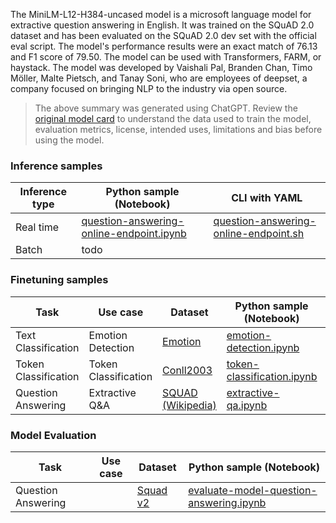 The MiniLM-L12-H384-uncased model is a microsoft language model for extractive question answering in English. It was trained on the SQuAD 2.0 dataset and has been evaluated on the SQuAD 2.0 dev set with the official eval script. The model's performance results were an exact match of 76.13 and F1 score of 79.50. The model can be used with Transformers, FARM, or haystack. The model was developed by Vaishali Pal, Branden Chan, Timo Möller, Malte Pietsch, and Tanay Soni, who are employees of deepset, a company focused on bringing NLP to the industry via open source.

> The above summary was generated using ChatGPT. Review the [original model card](https://huggingface.co/deepset/minilm-uncased-squad2) to understand the data used to train the model, evaluation metrics, license, intended uses, limitations and bias before using the model.

### Inference samples

Inference type|Python sample (Notebook)|CLI with YAML
|--|--|--|
Real time|[question-answering-online-endpoint.ipynb](https://aka.ms/azureml-infer-online-sdk-question-answering)|[question-answering-online-endpoint.sh](https://aka.ms/azureml-infer-online-cli-question-answering)
Batch | todo


### Finetuning samples

Task|Use case|Dataset|Python sample (Notebook)|CLI with YAML
|---|--|--|--|--|
Text Classification|Emotion Detection|[Emotion](https://huggingface.co/datasets/dair-ai/emotion)|[emotion-detection.ipynb](https://aka.ms/azureml-ft-sdk-emotion-detection)|[emotion-detection.sh](https://aka.ms/azureml-ft-cli-emotion-detection)
Token Classification|Token Classification|[Conll2003](https://huggingface.co/datasets/conll2003)|[token-classification.ipynb](https://aka.ms/azureml-ft-sdk-token-classification)|[token-classification.sh](https://aka.ms/azureml-ft-cli-token-classification)
Question Answering|Extractive Q&A|[SQUAD (Wikipedia)](https://huggingface.co/datasets/squad)|[extractive-qa.ipynb](https://aka.ms/azureml-ft-sdk-extractive-qa)|[extractive-qa.sh](https://aka.ms/azureml-ft-cli-extractive-qa)


### Model Evaluation

|Task|Use case|Dataset|Python sample (Notebook)|
|---|--|--|--|
|Question Answering||[Squad v2](https://huggingface.co/datasets/squad_v2)|[evaluate-model-question-answering.ipynb](https://aka.ms/azureml-eval-sdk-question-answering)|
